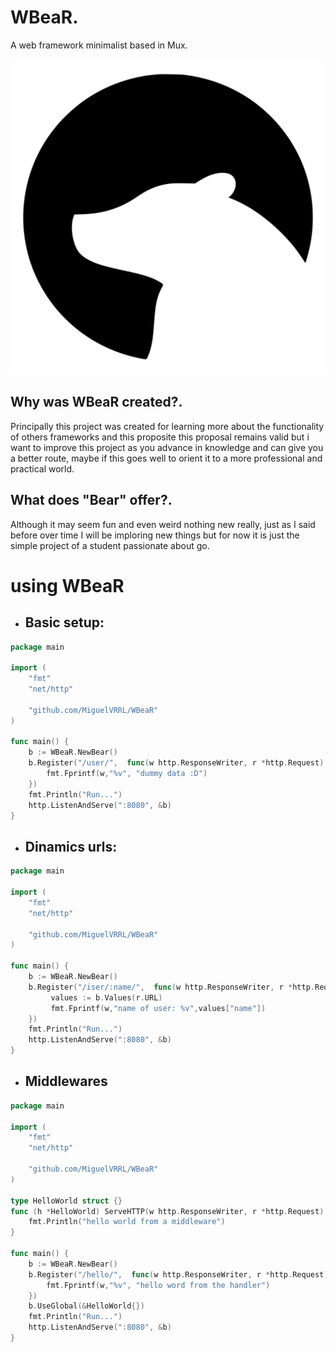 # WBeaR.
A web framework minimalist based in Mux.

![alt text](https://github.com/MiguelVRRL/WBeaR/blob/main/logo/WBeaR.svg)

## Why was WBeaR created?.
Principally this project was created for learning more about the functionality of others
frameworks and this proposite this proposal remains valid but i want to improve this project
as you advance in knowledge and can give you a better route, maybe if this goes well
to orient it to a more professional and practical world.

## What does "Bear" offer?.
Although it may seem fun and even weird nothing new really, just as I said before over time I
will be imploring new things but for now it is just the simple project of a student passionate about go.

# using WBeaR

- ## Basic setup:
```go
package main

import (
    "fmt"
    "net/http"

    "github.com/MiguelVRRL/WBeaR"
)

func main() {
    b := WBeaR.NewBear()
    b.Register("/user/",  func(w http.ResponseWriter, r *http.Request) {
        fmt.Fprintf(w,"%v", "dummy data :D")
    })
    fmt.Println("Run...")
    http.ListenAndServe(":8080", &b)
}
```

- ## Dinamics urls:
```go
package main

import (
    "fmt"
    "net/http"

    "github.com/MiguelVRRL/WBeaR"
)

func main() {
    b := WBeaR.NewBear()
    b.Register("/iser/:name/",  func(w http.ResponseWriter, r *http.Request) {
         values := b.Values(r.URL)
         fmt.Fprintf(w,"name of user: %v",values["name"])
    })
    fmt.Println("Run...")
    http.ListenAndServe(":8080", &b)
}
```
- ## Middlewares
```go
package main

import (
    "fmt"
    "net/http"

    "github.com/MiguelVRRL/WBeaR"
)

type HelloWorld struct {}
func (h *HelloWorld) ServeHTTP(w http.ResponseWriter, r *http.Request) {
    fmt.Println("hello world from a middleware")
}

func main() {
    b := WBeaR.NewBear()
    b.Register("/hello/",  func(w http.ResponseWriter, r *http.Request) {
        fmt.Fprintf(w,"%v", "hello word from the handler")
    })
    b.UseGlobal(&HelloWorld{})
    fmt.Println("Run...")
    http.ListenAndServe(":8080", &b)
}
```
